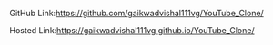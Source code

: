 GitHub Link:https://github.com/gaikwadvishal111vg/YouTube_Clone/

Hosted Link:https://gaikwadvishal111vg.github.io/YouTube_Clone/
